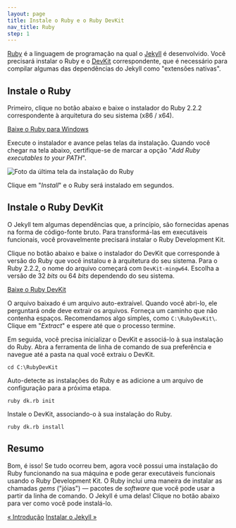 ```yaml
---
layout: page
title: Instale o Ruby e o Ruby DevKit
nav_title: Ruby
step: 1
---
```


<a href="https://www.ruby-lang.org/pt/about/" target="_blank">Ruby</a> é a linguagem de programação na qual o <a href="http://jekyllrb.com" target="_blank">Jekyll</a> é desenvolvido. Você precisará instalar o Ruby e o <a href="http://rubyinstaller.org/add-ons/devkit/" target="_blank">DevKit</a> correspondente, que é necessário para compilar algumas das dependências do Jekyll como "extensões nativas".

## Instale o Ruby

Primeiro, clique no botão abaixo e baixe o instalador do Ruby 2.2.2 correspondente à arquitetura do seu sistema (x86 / x64).

<a href="http://rubyinstaller.org/downloads/" class="button-external" target="_blank">Baixe o Ruby para Windows</a>

Execute o instalador e avance pelas telas da instalação. Quando você chegar na tela abaixo, certifique-se de marcar a opção "*Add Ruby executables to your PATH*".

<img alt="Foto da última tela da instalação do Ruby" src="../public/img/ruby-path.png" class="img-nice">

Clique em "*Install*" e o Ruby será instalado em segundos.

## Instale o Ruby DevKit

O Jekyll tem algumas dependências que, a princípio, são fornecidas apenas na forma de código-fonte bruto. Para transformá-las em executáveis funcionais, você provavelmente precisará instalar o Ruby Development Kit.

Clique no botão abaixo e baixe o instalador do DevKit que corresponde à versão do Ruby que você instalou e à arquitetura do seu sistema. Para o Ruby 2.2.2, o nome do arquivo começará com `DevKit-mingw64`. Escolha a versão de 32 *bits* ou 64 *bits* dependendo do seu sistema.

<a href="http://rubyinstaller.org/downloads/" class="button-external" target="_blank">Baixe o Ruby DevKit</a>

O arquivo baixado é um arquivo auto-extraível. Quando você abri-lo, ele perguntará onde deve extrair os arquivos. Forneça um caminho que não contenha espaços. Recomendamos algo simples, como `C:\RubyDevKit\`. Clique em "*Extract*" e espere até que o processo termine.

Em seguida, você precisa inicializar o DevKit e associá-lo à sua instalação do Ruby. Abra a ferramenta de linha de comando de sua preferência e navegue até a pasta na qual você extraiu o DevKit.

~~~
cd C:\RubyDevKit
~~~

Auto-detecte as instalações do Ruby e as adicione a um arquivo de configuração para a próxima etapa.

~~~
ruby dk.rb init
~~~

Instale o DevKit, associando-o à sua instalação do Ruby.

~~~
ruby dk.rb install
~~~

## Resumo

Bom, é isso! Se tudo ocorreu bem, agora você possui uma instalação do Ruby funcionando na sua máquina e pode gerar executáveis funcionais usando o Ruby Development Kit. O Ruby inclui uma maneira de instalar as chamadas *gems* ("jóias") &mdash; pacotes de *software* que você pode usar a partir da linha de comando. O Jekyll é uma delas! Clique no botão abaixo para ver como você pode instalá-lo.

<div class="pagination">
  <a class="pagination-item older" href="{{ "/" | prepend: site.baseurl }}">&laquo; Introdução</a>
  <a class="pagination-item newer" href="{{ "/2-jekyll" | prepend: site.baseurl }}">Instalar o Jekyll &raquo;</a>
</div>
